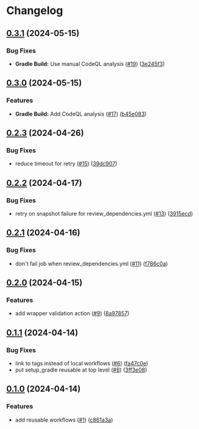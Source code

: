 # Changelog

## [0.3.1](https://github.com/tacascer-org/actions-workflows/compare/v0.3.0...v0.3.1) (2024-05-15)


### Bug Fixes

* **Gradle Build:** Use manual CodeQL analysis ([#19](https://github.com/tacascer-org/actions-workflows/issues/19)) ([3e245f3](https://github.com/tacascer-org/actions-workflows/commit/3e245f3a718207459a0fd2dfa69ec6eaa7072363))

## [0.3.0](https://github.com/tacascer-org/actions-workflows/compare/v0.2.3...v0.3.0) (2024-05-15)


### Features

* **Gradle Build:** Add CodeQL analysis ([#17](https://github.com/tacascer-org/actions-workflows/issues/17)) ([b45e083](https://github.com/tacascer-org/actions-workflows/commit/b45e083e44dc36d88a260613238dc02af3caa1e4))

## [0.2.3](https://github.com/tacascer-org/actions-workflows/compare/v0.2.2...v0.2.3) (2024-04-26)


### Bug Fixes

* reduce timeout for retry ([#15](https://github.com/tacascer-org/actions-workflows/issues/15)) ([39dc907](https://github.com/tacascer-org/actions-workflows/commit/39dc90719799376e214113f867c8bf89749e2398))

## [0.2.2](https://github.com/tacascer-org/actions-workflows/compare/v0.2.1...v0.2.2) (2024-04-17)


### Bug Fixes

* retry on snapshot failure for review_dependencies.yml ([#13](https://github.com/tacascer-org/actions-workflows/issues/13)) ([3915ecd](https://github.com/tacascer-org/actions-workflows/commit/3915ecdc9362d3429de4ec69cb0ff764818f6ec9))

## [0.2.1](https://github.com/tacascer-org/actions-workflows/compare/v0.2.0...v0.2.1) (2024-04-16)


### Bug Fixes

* don't fail job when review_dependencies.yml ([#11](https://github.com/tacascer-org/actions-workflows/issues/11)) ([f786c0a](https://github.com/tacascer-org/actions-workflows/commit/f786c0aab043e08329ee9707422b62fc2289dd34))

## [0.2.0](https://github.com/tacascer-org/actions-workflows/compare/v0.1.1...v0.2.0) (2024-04-15)


### Features

* add wrapper validation action ([#9](https://github.com/tacascer-org/actions-workflows/issues/9)) ([8a97857](https://github.com/tacascer-org/actions-workflows/commit/8a9785749a4cbef014550285cd70c496aae596a9))

## [0.1.1](https://github.com/tacascer-org/actions-workflows/compare/v0.1.0...v0.1.1) (2024-04-14)


### Bug Fixes

* link to tags instead of local workflows ([#6](https://github.com/tacascer-org/actions-workflows/issues/6)) ([fa47c0e](https://github.com/tacascer-org/actions-workflows/commit/fa47c0ec55a1f2d781d48021a78ed7d3b0535be2))
* put setup_gradle reusable at top level ([#8](https://github.com/tacascer-org/actions-workflows/issues/8)) ([3ff3e08](https://github.com/tacascer-org/actions-workflows/commit/3ff3e084e27f43aba59dac08c94cb547d11eeb88))

## [0.1.0](https://github.com/tacascer-org/actions-workflows/compare/v0.0.1...v0.1.0) (2024-04-14)


### Features

* add reusable workflows ([#1](https://github.com/tacascer-org/actions-workflows/issues/1)) ([c861a3a](https://github.com/tacascer-org/actions-workflows/commit/c861a3a632dff67e1db56979c5ffd412eb2b30a6))

